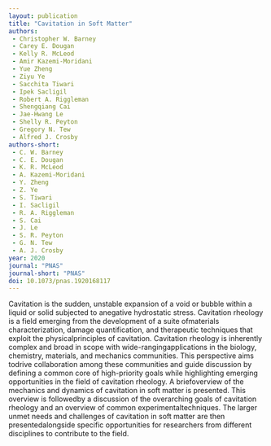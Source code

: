 ```yaml
---
layout: publication
title: "Cavitation in Soft Matter" 
authors:
 - Christopher W. Barney
 - Carey E. Dougan
 - Kelly R. McLeod 
 - Amir Kazemi-Moridani
 - Yue Zheng
 - Ziyu Ye
 - Sacchita Tiwari
 - Ipek Sacligil
 - Robert A. Riggleman
 - Shengqiang Cai
 - Jae-Hwang Le
 - Shelly R. Peyton
 - Gregory N. Tew
 - Alfred J. Crosby
authors-short:
 - C. W. Barney
 - C. E. Dougan
 - K. R. McLeod 
 - A. Kazemi-Moridani
 - Y. Zheng
 - Z. Ye
 - S. Tiwari
 - I. Sacligil
 - R. A. Riggleman
 - S. Cai
 - J. Le
 - S. R. Peyton
 - G. N. Tew
 - A. J. Crosby
year: 2020
journal: "PNAS"
journal-short: "PNAS"
doi: 10.1073/pnas.1920168117
---
```


Cavitation is the sudden, unstable expansion of a void or bubble within a liquid or solid subjected to anegative hydrostatic stress. Cavitation rheology is a field emerging from the development of a suite ofmaterials characterization, damage quantification, and therapeutic techniques that exploit the physicalprinciples of cavitation. Cavitation rheology is inherently complex and broad in scope with wide-rangingapplications in the biology, chemistry, materials, and mechanics communities. This perspective aims todrive collaboration among these communities and guide discussion by defining a common core of high-priority goals while highlighting emerging opportunities in the field of cavitation rheology. A briefoverview of the mechanics and dynamics of cavitation in soft matter is presented. This overview is followedby a discussion of the overarching goals of cavitation rheology and an overview of common experimentaltechniques. The larger unmet needs and challenges of cavitation in soft matter are then presentedalongside specific opportunities for researchers from different disciplines to contribute to the field.

